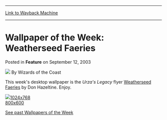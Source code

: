 
---
[Link to Wayback Machine](https://web.archive.org/web/20220625130455/https://magic.wizards.com/en/articles/archive/feature/wallpaper-week-weatherseed-faeries-2003-09-12)

[_metadata_:author]:- "Wizards of the Coast"
[_metadata_:description]:- "This week's desktop wallpaper is the Urza's Legacy flyer Weatherseed Faeries by Don Hazeltine. Enjoy. 1024x768 800x600 See past Wallpapers of the Week"
[_metadata_:generator]:- "Drupal 7 (http://drupal.org)"
[_metadata_:node]:- "605951"
[_metadata_:publish_date]:- "2003-09-12"
[_metadata_:source]:- "div-main-content"
[_metadata_:title]:- "Wallpaper of the Week: Weatherseed Faeries"
[_metadata_:wayback_capture_timestamp]:- "2022-06-25 13:04:55"
[_metadata_:wayback_raw_url]:- "https://web.archive.org/web/20220625130455id_/https://magic.wizards.com/en/articles/archive/feature/wallpaper-week-weatherseed-faeries-2003-09-12"
[_metadata_:wayback_url]:- "https://magic.wizards.com/en/articles/archive/feature/wallpaper-week-weatherseed-faeries-2003-09-12"
---


Wallpaper of the Week: Weatherseed Faeries
==========================================



 Posted in **Feature**
 on September 12, 2003 






![](https://media.magic.wizards.com/styles/auth_small/public/images/person/wizards_author.jpg)
By Wizards of the Coast












This week's desktop wallpaper is the *Urza's Legacy* flyer [Weatherseed Faeries](https://gatherer.wizards.com/Pages/Card/Details.aspx?name=Weatherseed+Faeries) by Don Hazeltine. Enjoy.



![](https://media.wizards.com/legacy/global/images/mtgcom_arcana_414_pic1_en.jpg)[1024x768](http://archive.wizards.com/Magic/Magazine/Article.aspx?x=magic/images/mtgcom/arcana300/Wallpaper_WeatherseedFaeries_1024x768.jpg)  
[800x600](http://archive.wizards.com/Magic/Magazine/Article.aspx?x=magic/images/mtgcom/arcana300/Wallpaper_WeatherseedFaeries_800x600.jpg)




[See past Wallpapers of the Week](http://archive.wizards.com/default.asp?x=mtgcom/wpotwarchive)








